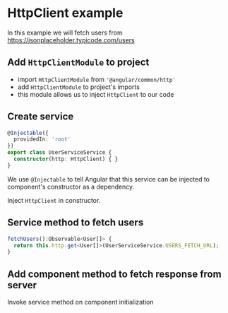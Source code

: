 # HttpClient example

In this example we will fetch users from <https://jsonplaceholder.typicode.com/users>

## Add `HttpClientModule` to project

- import `HttpClientModule` from `'@angular/common/http'`
- add `HttpClientModule` to project's imports
- this module allows us to inject `HttpClient` to our code

## Create service

```typescript
@Injectable({
  providedIn: 'root'
})
export class UserServiceService {
  constructor(http: HttpClient) { }
}
```

We use `@Injectable` to tell Angular that this service can be injected to component's constructor as a dependency.

Inject `HttpClient` in constructor.

## Service method to fetch users

```typescript
fetchUsers():Observable<User[]> {
  return this.http.get<User[]>(UserServiceService.USERS_FETCH_URL);
}
```

## Add component method to fetch response from server

Invoke service method on component initialization